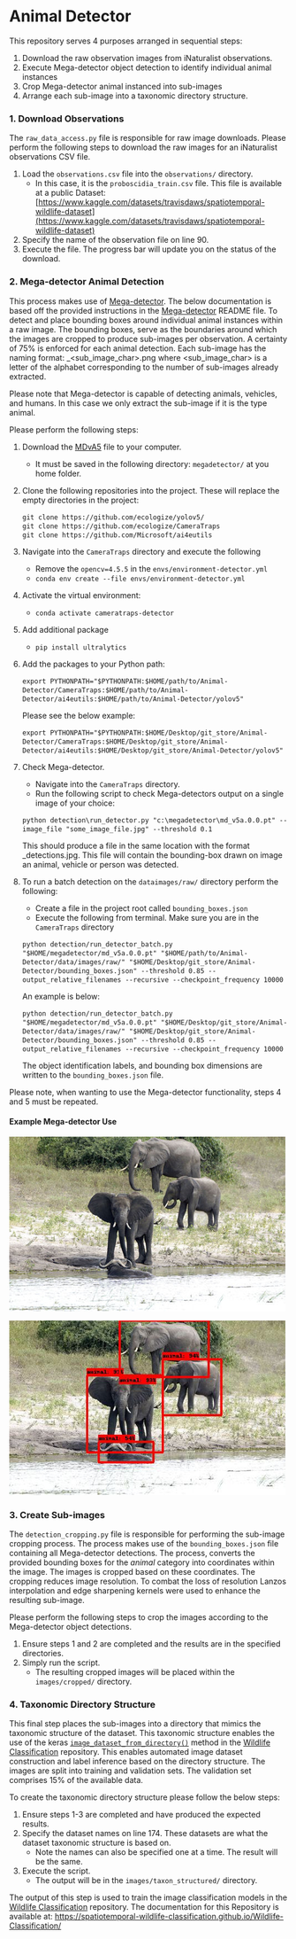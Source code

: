 # Animal Detector

This repository serves 4 purposes arranged in sequential steps: 
1. Download the raw observation images from iNaturalist observations. 
2. Execute Mega-detector object detection to identify individual animal instances
3. Crop Mega-detector animal instanced into sub-images
4. Arrange each sub-image into a taxonomic directory structure. 

### 1. Download Observations
The `raw_data_access.py` file is responsible for raw image downloads. 
Please perform the following steps to download the raw images for an iNaturalist observations CSV file.

1. Load the `observations.csv` file into the `observations/` directory. 
    - In this case, it is the `proboscidia_train.csv` file. This file is available at a public Dataset: [https://www.kaggle.com/datasets/travisdaws/spatiotemporal-wildlife-dataset](https://www.kaggle.com/datasets/travisdaws/spatiotemporal-wildlife-dataset)
2. Specify the name of the observation file on line 90.
3. Execute the file. The progress bar will update you on the status of the download.

### 2. Mega-detector Animal Detection
This process makes use of [Mega-detector](https://github.com/microsoft/CameraTraps/blob/main/megadetector.md).
The below documentation is based off the provided instructions in the [Mega-detector](https://github.com/microsoft/CameraTraps/blob/main/megadetector.md) README file.
To detect and place bounding boxes around individual animal instances within a raw image. 
The bounding boxes, serve as the boundaries around which the images are cropped to produce sub-images per observation. 
A certainty of 75% is enforced for each animal detection. 
Each sub-image has the naming format: <Observation id>_<sub_image_char>.png
where <sub_image_char> is a letter of the alphabet corresponding to the number of sub-images already extracted.

Please note that Mega-detector is capable of detecting animals, vehicles, and humans. In this case we only extract the sub-image
if it is the type animal.

Please perform the following steps: 
1. Download the [MDvA5](https://github.com/ecologize/CameraTraps/releases/download/v5.0/md_v5a.0.0.pt) file to your computer. 
    - It must be saved in the following directory: `megadetector/` at you home folder.
2. Clone the following repositories into the project. These will replace the empty directories in the project: 
   ```angular2html
   git clone https://github.com/ecologize/yolov5/
   git clone https://github.com/ecologize/CameraTraps
   git clone https://github.com/Microsoft/ai4eutils
   ```

3. Navigate into the `CameraTraps` directory and execute the following
    - Remove the `opencv=4.5.5` in the `envs/environment-detector.yml`
    - `conda env create --file envs/environment-detector.yml`
4. Activate the virtual environment:
   - `conda activate cameratraps-detector`
5. Add additional package
   - `pip install ultralytics`
6. Add the packages to your Python path: 
   ```angular2html
   export PYTHONPATH="$PYTHONPATH:$HOME/path/to/Animal-Detector/CameraTraps:$HOME/path/to/Animal-Detector/ai4eutils:$HOME/path/to/Animal-Detector/yolov5"
   ```
   Please see the below example:
   ```angular2html
   export PYTHONPATH="$PYTHONPATH:$HOME/Desktop/git_store/Animal-Detector/CameraTraps:$HOME/Desktop/git_store/Animal-Detector/ai4eutils:$HOME/Desktop/git_store/Animal-Detector/yolov5"
   ```
7. Check Mega-detector.
   - Navigate into the `CameraTraps` directory.
   - Run the following script to check Mega-detectors output on a single image of your choice: 
   ```angular2html
   python detection\run_detector.py "c:\megadetector\md_v5a.0.0.pt" --image_file "some_image_file.jpg" --threshold 0.1
   ```
   
   This should produce a file in the same location with the format <name>_detections.jpg.
   This file will contain the bounding-box drawn on image an animal, vehicle or person was detected.
8. To run a batch detection on the `dataimages/raw/` directory perform the following: 
   - Create a file in the project root called `bounding_boxes.json`
   - Execute the following from terminal. Make sure you are in the `CameraTraps` directory
   ```angular2html
   python detection/run_detector_batch.py "$HOME/megadetector/md_v5a.0.0.pt" "$HOME/path/to/Animal-Detector/data/images/raw/" "$HOME/Desktop/git_store/Animal-Detector/bounding_boxes.json" --threshold 0.85 --output_relative_filenames --recursive --checkpoint_frequency 10000
   ```
   
   An example is below:
   ```angular2html
   python detection/run_detector_batch.py "$HOME/megadetector/md_v5a.0.0.pt" "$HOME/Desktop/git_store/Animal-Detector/data/images/raw/" "$HOME/Desktop/git_store/Animal-Detector/bounding_boxes.json" --threshold 0.85 --output_relative_filenames --recursive --checkpoint_frequency 10000
   ```
   
   The object identification labels, and bounding box dimensions are written to the `bounding_boxes.json` file.

Please note, when wanting to use the Mega-detector functionality, steps 4 and 5 must be repeated.

#### Example Mega-detector Use

![Raw image](resources/raw.jpg)

![Object Detections](resources/raw_detections.jpg)

### 3. Create Sub-images
The `detection_cropping.py` file is responsible for performing the sub-image cropping process.
The process makes use of the `bounding_boxes.json` file containing all Mega-detector detections.
The process, converts the provided bounding boxes for the _animal_ category into coordinates within the image. 
The images is cropped based on these coordinates. The cropping reduces image resolution. 
To combat the loss of resolution Lanzos interpolation and edge sharpening kernels were used to enhance the resulting
sub-image. 

Please perform the following steps to crop the images according to the Mega-detector object detections. 
1. Ensure steps 1 and 2 are completed and the results are in the specified directories. 
2. Simply run the script. 
   - The resulting cropped images will be placed within the `images/cropped/` directory.


### 4. Taxonomic Directory Structure
This final step places the sub-images into a directory that mimics the taxonomic structure of the dataset. 
This taxonomic structure enables the use of the keras [`image_dataset_from_directory()`](https://www.tensorflow.org/api_docs/python/tf/keras/utils/image_dataset_from_directory) method 
in the [Wildlife Classification](https://github.com/Spatiotemporal-Wildlife-Classification/Wildlife-Classification)
repository. This enables automated image dataset construction and label inference based on the directory structure.
The images are split into training and validation sets. The validation set comprises 15% of the available data.

To create the taxonomic directory structure please follow the below steps:
1. Ensure steps 1-3 are completed and have produced the expected results.
2. Specify the dataset names on line 174. These datasets are what the dataset taxonomic structure is based on.
   - Note the names can also be specified one at a time. The result will be the same.
3. Execute the script. 
   - The output will be in the `images/taxon_structured/` directory.

The output of this step is used to train the image classification models in the [Wildlife Classification](https://github.com/Spatiotemporal-Wildlife-Classification/Wildlife-Classification) repository.
The documentation for this Repository is available at: https://spatiotemporal-wildlife-classification.github.io/Wildlife-Classification/